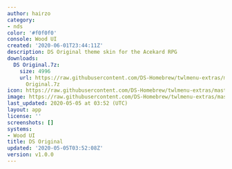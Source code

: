 ```yaml
---
author: hairzo
category:
- nds
color: '#f0f0f0'
console: Wood UI
created: '2020-06-01T23:44:11Z'
description: DS Original theme skin for the Acekard RPG
downloads:
  DS Original.7z:
    size: 4996
    url: https://raw.githubusercontent.com/DS-Homebrew/twlmenu-extras/master/_nds/TWiLightMenu/akmenu/themes/DS
      Original.7z
icon: https://raw.githubusercontent.com/DS-Homebrew/twlmenu-extras/master/_nds/TWiLightMenu/akmenu/themes/meta/DS%20Original/icon.png
image: https://raw.githubusercontent.com/DS-Homebrew/twlmenu-extras/master/_nds/TWiLightMenu/akmenu/themes/meta/DS%20Original/icon.png
last_updated: 2020-05-05 at 03:52 (UTC)
layout: app
license: ''
screenshots: []
systems:
- Wood UI
title: DS Original
updated: '2020-05-05T03:52:08Z'
version: v1.0.0
---
```

